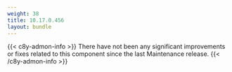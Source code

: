 ```yaml
---
weight: 38
title: 10.17.0.456
layout: bundle
---
```


<!--10.17.0.442 - 10.17.0.456-->

{{< c8y-admon-info >}}
There have not been any significant improvements or fixes related to this component since the last Maintenance release.
{{< /c8y-admon-info >}}

